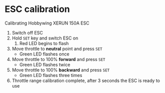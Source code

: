 ESC calibration
===========

Calibrating Hobbywing XERUN 150A ESC

1. Switch off ESC
2. Hold `SET` key and switch ESC on
	1. Red LED begins to flash
3. Move throttle to **neutral** point and press `SET`
	-  Green LED flashes once
4. Move throttle to 100% **forward** and press `SET`
	- Green LED flashes twice
5. Move throttle to 100% **backward** and press `SET`
	- Green LED flashes three times
6. Throttle range calibration complete, after 3 seconds the ESC is ready to use
